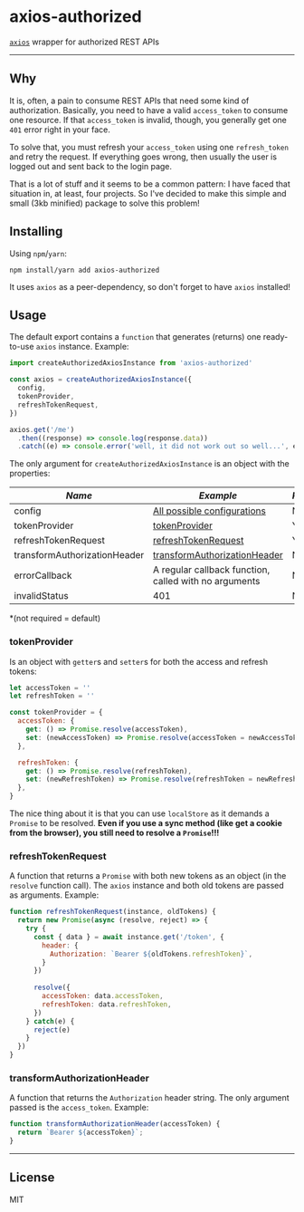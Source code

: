 # axios-authorized

[`axios`](https://github.com/axios/axios) wrapper for authorized REST APIs

---

## Why

It is, often, a pain to consume REST APIs that need some kind of authorization.
Basically, you need to have a valid `access_token` to consume one resource.
If that `access_token` is invalid, though, you generally get one `401` error right in your face.

To solve that, you must refresh your `access_token` using one `refresh_token` and retry the request.
If everything goes wrong, then usually the user is logged out and sent back to the login page.

That is a lot of stuff and it seems to be a common pattern: I have faced that situation in, at least, four projects.
So I've decided to make this simple and small (3kb minified) package to solve this problem!

## Installing

Using `npm`/`yarn`:

`npm install/yarn add axios-authorized`

It uses `axios` as a peer-dependency, so don't forget to have `axios` installed!

## Usage

The default export contains a `function` that generates (returns) one ready-to-use `axios` instance. Example:

```js
import createAuthorizedAxiosInstance from 'axios-authorized'

const axios = createAuthorizedAxiosInstance({
  config,
  tokenProvider,
  refreshTokenRequest,
})

axios.get('/me')
  .then((response) => console.log(response.data))
  .catch((e) => console.error('well, it did not work out so well...', e))
```

The only argument for `createAuthorizedAxiosInstance` is an object with the properties:

| *Name*                       | *Example*                                                                           | *Required* |
|------------------------------|-------------------------------------------------------------------------------------|------------|
| config                       | [All possible configurations](https://github.com/axios/axios/blob/master/README.md) | No         |
| tokenProvider                | [tokenProvider](#tokenProvider)                                                     | Yes        |
| refreshTokenRequest          | [refreshTokenRequest](#refreshTokenRequest)                                         | Yes        |
| transformAuthorizationHeader | [transformAuthorizationHeader](#transformAuthorizationHeader)                       | No         |
| errorCallback                | A regular callback function, called with no arguments                               | No         |
| invalidStatus                | 401                                                                                 | No         |

*(not required = default)

### tokenProvider

Is an object with `getter`s and `setter`s for both the access and refresh tokens:

```js
let accessToken = ''
let refreshToken = ''

const tokenProvider = {
  accessToken: {
    get: () => Promise.resolve(accessToken),
    set: (newAccessToken) => Promise.resolve(accessToken = newAccessToken),
  },

  refreshToken: {
    get: () => Promise.resolve(refreshToken),
    set: (newRefreshToken) => Promise.resolve(refreshToken = newRefreshToken),
  },
}
```

The nice thing about it is that you can use `localStore` as it demands a `Promise` to be resolved.
**Even if you use a sync method (like get a cookie from the browser), you still need to resolve a `Promise`!!!**

### refreshTokenRequest

A function that returns a `Promise` with both new tokens as an object (in the `resolve` function call).
The `axios` instance and both old tokens are passed as arguments. Example:

```js
function refreshTokenRequest(instance, oldTokens) {
  return new Promise(async (resolve, reject) => {
    try {
      const { data } = await instance.get('/token', {
        header: {
          Authorization: `Bearer ${oldTokens.refreshToken}`,
        }
      })
      
      resolve({
        accessToken: data.accessToken,
        refreshToken: data.refreshToken,
      })
    } catch(e) {
      reject(e)
    }
  })
}
```

### transformAuthorizationHeader

A function that returns the `Authorization` header string. The only argument passed is the `access_token`. Example:

```js
function transformAuthorizationHeader(accessToken) {
  return `Bearer ${accessToken}`;
}
```

---

## License

MIT